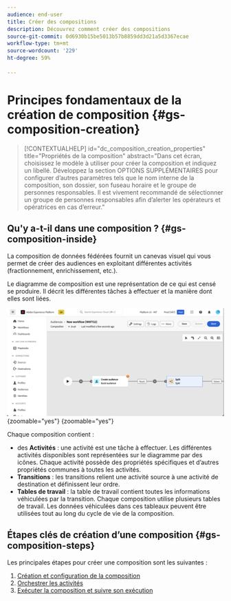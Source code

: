 ```yaml
---
audience: end-user
title: Créer des compositions
description: Découvrez comment créer des compositions
source-git-commit: 0d6930b15be5013b57b8859dd3d21a5d3367ecae
workflow-type: tm+mt
source-wordcount: '229'
ht-degree: 59%

---
```



# Principes fondamentaux de la création de composition {#gs-composition-creation}

>[!CONTEXTUALHELP]
>id="dc_composition_creation_properties"
>title="Propriétés de la composition"
>abstract="Dans cet écran, choisissez le modèle à utiliser pour créer la composition et indiquez un libellé. Développez la section OPTIONS SUPPLÉMENTAIRES pour configurer d’autres paramètres tels que le nom interne de la composition, son dossier, son fuseau horaire et le groupe de personnes responsables. Il est vivement recommandé de sélectionner un groupe de personnes responsables afin d’alerter les opérateurs et opératrices en cas d’erreur."

## Qu&#39;y a-t-il dans une composition ? {#gs-composition-inside}

La composition de données fédérées fournit un canevas visuel qui vous permet de créer des audiences en exploitant différentes activités (fractionnement, enrichissement, etc.).

Le diagramme de composition est une représentation de ce qui est censé se produire. Il décrit les différentes tâches à effectuer et la manière dont elles sont liées.

![](assets/composition-example.png){zoomable="yes"} {zoomable="yes"}

Chaque composition contient :

* des **Activités** : une activité est une tâche à effectuer. Les différentes activités disponibles sont représentées sur le diagramme par des icônes. Chaque activité possède des propriétés spécifiques et d’autres propriétés communes à toutes les activités.
* **Transitions** : les transitions relient une activité source à une activité de destination et définissent leur ordre.
* **Tables de travail** : la table de travail contient toutes les informations véhiculées par la transition. Chaque composition utilise plusieurs tables de travail. Les données véhiculées dans ces tableaux peuvent être utilisées tout au long du cycle de vie de la composition.

## Étapes clés de création d’une composition {#gs-composition-steps}

Les principales étapes pour créer une composition sont les suivantes :

1. [Création et configuration de la composition](../compositions/create-composition.md)
1. [Orchestrer les activités](../compositions/orchestrate-activities.md)
1. [Exécuter la composition et suivre son exécution](../compositions/start-monitor-composition.md)
